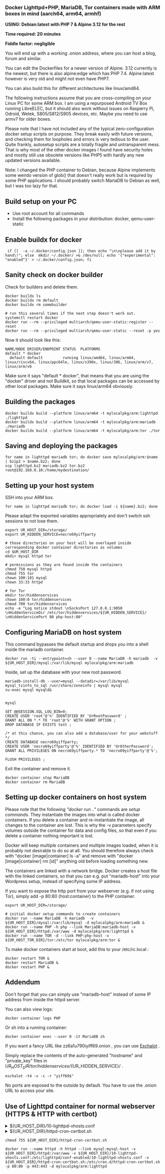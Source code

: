 ### Docker Lighttpd+PHP, MariaDB, Tor containers made with ARM boxes in mind (aarch64, arm64, armhf)

**USING: Debian:latest with PHP 7 & Alpine 3.12 for the rest**

**Time required: 20 minutes**

**Fiddle factor: negligible**

You will end up with a working .onion address, where you can host a blog, forum and similar.

You can edit the Dockerfiles for a newer version of Alpine. 3.12 currently is the newest, but there is also alpine:edge which has PHP 7.4. Alpine:latest however is very old and might not even have PHP7.

You can also build this for different architectures like linux/amd64.

The following instructions assume that you are cross-compiling on your Linux PC for some ARM box. I am using a repurposed Android TV Box running LibreELEC, but it should also work without issues on Rasperry Pi, Odroid, Wetek, S805/S812/S905 devices, etc. Maybe you need to use armv7 for older boxes.

Please note that I have not included any of the typical zero-configuration docker setup scripts on purpose. They break easily with future versions, and checking them for loopholes and errors is very tedious to the user. Quite frankly, autosetup scripts are a totally fragile and untransparent mess. That is why most of the other docker images I found have security holes and mostly still use obsolete versions like PHP5 with hardly any new updated versions available.

Note: I changed the PHP container to Debian, because Alpine implements some weirdo version of glob() that doesn't really work but is required by some PHP applications. I should probably switch MariaDB to Debian as well, but I was too lazy for that.

## Build setup on your PC
* Use root account for all commands
* Install the following packages in your distribution: docker, qemu-user-static


## Enable buildx for docker
```
 if [[  -a ~/.docker/config.json ]]; then echo "\n\nplease add it by hand\!"; else  mkdir ~/.docker/ >& /dev/null; echo '{"experimental": "enabled"}' > ~/.docker/config.json; fi
```


## Sanity check on docker builder

Check for builders and delete them.
```
docker buildx ls
docker buildx rm default
docker buildx rm somebuilder

# run this several times if the next step doesn't work out.
systemctl restart docker
docker run --rm --privileged multiarch/qemu-user-static:register --reset
docker run --rm --privileged multiarch/qemu-user-static --reset -p yes
```

Now it should look like this:
```
NAME/NODE DRIVER/ENDPOINT STATUS  PLATFORMS
default * docker                  
  default default         running linux/amd64, linux/arm64, linux/riscv64, linux/ppc64le, linux/s390x, linux/386, linux/arm/v7, linux/arm/v6
```

Make sure it says "default * docker", that means that you are using the "docker" driver and not Buildkit, so that local packages can be accessed by other local packages.
Make sure it says linux/arm64 obviously.


## Building the packages
``` 
docker buildx build --platform linux/arm64 -t mylocalpkg/arm:lighttpd ./lighttpd
docker buildx build --platform linux/arm64 -t mylocalpkg/arm:mariadb ./mariadb
docker buildx build --platform linux/arm64 -t mylocalpkg/arm:tor ./tor
```


## Saving and deploying the packages
 
```
for name in lighttpd mariadb tor; do docker save mylocalpkg/arm:$name | bzip2 > $name.bz2; done
scp lighttpd.bz2 mariadb.bz2 tor.bz2 root@192.168.0.10:/home/mydestination/
```


## Setting up your host system

SSH into your ARM box.

```
for name in lighttpd mariadb tor; do docker load -i ${name}.bz2; done
```

Please adapt the exported variables appropriately and don't switch ssh sessions to not lose them.

```
export UR_HOST_DIR=/storage/
export UR_HIDDEN_SERVICE=necro69yiffparty

# those directories on your host will be overlayed inside corresponding docker container directories as volumes
cd $UR_HOST_DIR
mkdir mysql httpd tor

# permissions as they are found inside the containers
chmod 750 mysql httpd 
chmod 755 tor
chown 100:101 mysql
chown 33:33 httpd

# for Tor 
mkdir tor/hiddenservices
chown 100:0 tor/hiddenservices
chmod 700 tor/hiddenservices
echo -e "Log notice stdout \nSocksPort 127.0.0.1:9050 \nHiddenServiceDir /etc/tor/hiddenservices/${UR_HIDDEN_SERVICE}/ \nHiddenServicePort 80 php-host:80"
```

## Configuring MariaDB on host system

This command bypasses the default startup and drops you into a shell inside the mariadb container.

```
docker run -ti --entrypoint=sh --user 0 --name MariaDB -h mariadb  -v ${UR_HOST_DIR}/mysql:/var/lib/mysql mylocalpkg/arm:mariadb
```

Inside, set up the database with your new root password.

```
mariadb-install-db --user=mysql --datadir=/var/lib/mysql
mysql_tzinfo_to_sql /usr/share/zoneinfo | mysql mysql
su-exec mysql mysqld&


mysql

SET @@SESSION.SQL_LOG_BIN=0;
CREATE USER 'root'@'%' IDENTIFIED BY 'UrRootPassword' ;
GRANT ALL ON *.* TO 'root'@'%' WITH GRANT OPTION ;
DROP DATABASE IF EXISTS test ;

/* at this chance, you can also add a database/user for your webstuff */
CREATE DATABASE necro69yiffparty;
CREATE USER 'necro69yiffparty'@'%' IDENTIFIED BY 'UrOtherPassword';
GRANT ALL PRIVILEGES ON necro69yiffparty.* TO 'necro69yiffparty'@'%';

FLUSH PRIVILEGES ;
```

Exit the container and remove it. 

```
docker container stop MariaDB
docker container rm MariaDB
```


## Setting up docker containers on host system

Please note that the following *"docker run .."* commands are *setup commands*. They instantiate the images into what is called docker containers. If you delete a container and re-instantiate the image, all changes to the container are lost. This is why the -v parameters specify volumes outside the container for data and config files, so that even if you delete a container nothing important is lost.

Docker will keep multiple containers and multiple images loaded, when it is probably not desirable to do so at all. You should therefore always check with "docker [image|container] ls -a" and remove with "docker [image|container] rm [id]" anything old before loading something new.

The containers are linked with a network bridge. Docker creates a host file with the linked containers, so that you can e.g. put "mariadb-host" into your Wordpress setup, instead of specifying some IP address.

If you want to expose the http port from your webserver (e.g. if not using Tor), simply add -p 80:80 (host:container) to the PHP container.


```
export UR_HOST_DIR=/storage/

# initial docker setup commands to create containers
docker run --name MariaDB -h mariadb  -v ${UR_HOST_DIR}/mysql:/var/lib/mysql -d mylocalpkg/arm:mariadb &
docker run --name PHP -h php --link MariaDB:mariadb-host -v ${UR_HOST_DIR}/httpd:/var/www -d mylocalpkg/arm:lighttpd &
docker run --name TOR -d --link PHP:php-host -v ${UR_HOST_TOR_DIR}/tor:/etc/tor mylocalpkg/arm:tor &
```

To make docker containers start at boot, add this to your /etc/rc.local :

```
docker restart TOR &
docker restart MariaDB &
docker restart PHP &
```


## Addendum

Don't forget that you can simply use "mariadb-host" instead of some IP address from inside the httpd server.

You can also view logs:

```
docker container logs PHP
```

Or sh into a running container:

```
docker container exec --user 0 -it MariaDB sh
```

If you want a fancy URL like zz6a1u790iyiff69.onion , you can use [Eschalot](<https://github.com/ReclaimYourPrivacy/eschalot>) .

Simply replace the contents of the auto-generated "hostname" and "private_key" files in ${UR_HOST_DIR}/tor/hiddenservices/${UR_HIDDEN_SERVICE}/ .


```
eschalot -t4 -v -c -r "yiff69$"
```

No ports are exposed to the outside by default. You have to use the .onion URL to access your site.


## Use of Lighttpd container for normal webserver (HTTPS & HTTP with certbot)


<details>
  <summary> ${UR_HOST_DIR}/10-lighttpd-vhosts.conf</summary>
	
```
$HTTP["host"] =~ "(^|.)realdomainname*\.com\.*$" {
            server.document-root = "/var/www/realdomainname.com/"
}

$HTTP["host"] =~ "(^|.)anotherdommainname*\.com\.*$" {
            server.document-root = "/var/www/anotherdommainname.com/"
}
$SERVER["socket"] == "0.0.0.0:443" {
    ssl.engine = "enable"
		  ssl.pemfile = "/etc/lighttpd/certs/example.com.pem"

	   $HTTP["host"] =~  "(^|.)realdommainname\.com\.*$" {
        	server.document-root = "/var/www/realdomainname.com/"
		       ssl.ca-file = "/etc/letsencrypt/live/realdomainname.com/chain.pem"
		       ssl.pemfile = "/etc/letsencrypt/live/realdomainname.com/merged.pem"
	   }
	   $HTTP["host"] =~  "(^|.)anotherdommainname\.com\.*$" {
        	server.document-root = "/var/www/anotherdommainname.com/"
		       ssl.ca-file = "/etc/letsencrypt/live/anotherdommainname.com/chain.pem"
		       ssl.pemfile = "/etc/letsencrypt/live/anotherdommainname.com/merged.pem"
	   }                  
}
```
</details>

<details>
  <summary> ${UR_HOST_DIR}/httpd-cron-certbot.sh</summary>

```
#!/bin/sh
for i in realdomainname.com anotherdommainname.com; do
	certbot certonly --webroot -w /var/www/$i -d $i --non-interactive --agree-tos -m webadmin@ballerburg9005.33mail.com
	cat /etc/letsencrypt/live/$i/privkey.pem /etc/letsencrypt/live/$i/cert.pem > /etc/letsencrypt/live/$i/merged.pem
done

chown :www-data /etc/letsencrypt
chown :www-data /etc/letsencrypt/live
chmod g+x /etc/letsencrypt
chmod g+x /etc/letsencrypt/live
```
</details>

```
chmod 755 ${UR_HOST_DIR}/httpd-cron-certbot.sh

docker run --name httpd -h httpd --link mysql:mysql-host -v ${UR_HOST_DIR}/httpd:/var/www -v ${UR_HOST_DIR}/10-lighttpd-vhosts.conf:/etc/lighttpd/conf-enabled/10-lighttpd-vhosts.conf -v ${UR_HOST_DIR}/httpd-cron-certbot.sh:/etc/cron.d/httpd-cron-certbot.sh -p 80:80 -p 443:443 -d mylocalpkg/arm:lighttpd
```
